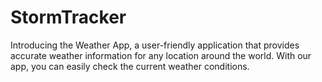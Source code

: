 # StormTracker
Introducing the Weather App, a user-friendly application that provides accurate weather information for any location around the world. With our app, you can easily check the current weather conditions.
